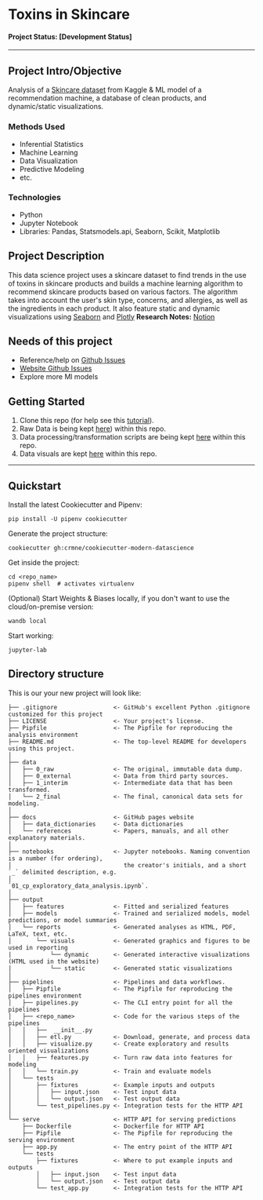 # Toxins in Skincare

#### Project Status: [Development Status]

---
## Project Intro/Objective
Analysis of a [Skincare dataset](https://www.kaggle.com/code/kingabzpro/cosmetics-ingredients/data) from Kaggle & ML model of a recommendation machine, a database of clean products, and dynamic/static visualizations.

### Methods Used
* Inferential Statistics
* Machine Learning
* Data Visualization
* Predictive Modeling
* etc.

### Technologies 
* Python
* Jupyter Notebook
* Libraries: Pandas, Statsmodels.api, Seaborn, Scikit, Matplotlib

## Project Description
<!-- (Provide more detailed overview of the project.  Talk a bit about your data sources and what questions and hypothesis you are exploring. What specific data analysis/visualization and modelling work are you using to solve the problem? What blockers and challenges are you facing?  Feel free to number or bullet point things here) -->
This data science project uses a skincare dataset to find trends in the use of toxins in skincare products and builds a machine learning algorithm to recommend skincare products based on various factors. The algorithm takes into account the user's skin type, concerns, and allergies, as well as the ingredients in each product. It also feature static and dynamic visualizations using [Seaborn](https://seaborn.pydata.org/) and [Plotly](https://plotly.com/)
**Research Notes:** [Notion](https://almondine-bedbug-4d3.notion.site/Toxins-in-Skincare-46051e770c60413f97ed509ea408dec6)

## Needs of this project

- Reference/help on [Github Issues](https://github.com/mahakanakala/toxins-in-skincare/issues)
- [Website Github Issues](https://github.com/mahakanakala/toxins-web/issues)
- Explore more Ml models

## Getting Started
1. Clone this repo (for help see this [tutorial](https://help.github.com/articles/cloning-a-repository/)).
2. Raw Data is being kept [here](https://github.com/mahakanakala/toxins-in-skincare/tree/main/data/raw)) within this repo.
3. Data processing/transformation scripts are being kept [here](https://github.com/mahakanakala/toxins-in-skincare/tree/main/data/processed) within this repo.
4. Data visuals are kept [here](https://github.com/mahakanakala/toxins-in-skincare/tree/main/reports) within this repo.

<!-- *If the project is well underway and setup is fairly complicated (ie. requires installation of many packages) create another "setup.md" file and link to it here*   -->

<!-- 5. Follow setup [instructions](Link to file) -->

<!-- ## Featured Notebooks/Analysis/Deliverables
* [Notebook/Markdown/Slide Deck Title](link)
* [Notebook/Markdown/Slide DeckTitle](link)
* [Blog Post](link) -->
---
## Quickstart

Install the latest Cookiecutter and Pipenv:

    pip install -U pipenv cookiecutter

Generate the project structure:

    cookiecutter gh:crmne/cookiecutter-modern-datascience

Get inside the project:

    cd <repo_name>
    pipenv shell  # activates virtualenv

(Optional) Start Weights & Biases locally, if you don't want to use the cloud/on-premise version:

    wandb local

Start working:

    jupyter-lab

## Directory structure

This is our your new project will look like:

    ├── .gitignore                <- GitHub's excellent Python .gitignore customized for this project
    ├── LICENSE                   <- Your project's license.
    ├── Pipfile                   <- The Pipfile for reproducing the analysis environment
    ├── README.md                 <- The top-level README for developers using this project.
    │
    ├── data
    │   ├── 0_raw                 <- The original, immutable data dump.
    │   ├── 0_external            <- Data from third party sources.
    │   ├── 1_interim             <- Intermediate data that has been transformed.
    │   └── 2_final               <- The final, canonical data sets for modeling.
    │
    ├── docs                      <- GitHub pages website
    │   ├── data_dictionaries     <- Data dictionaries
    │   └── references            <- Papers, manuals, and all other explanatory materials.
    │
    ├── notebooks                 <- Jupyter notebooks. Naming convention is a number (for ordering),
    │                                the creator's initials, and a short `_` delimited description, e.g.
    │                                `01_cp_exploratory_data_analysis.ipynb`.
    │
    ├── output
    │   ├── features              <- Fitted and serialized features
    │   ├── models                <- Trained and serialized models, model predictions, or model summaries
    │   └── reports               <- Generated analyses as HTML, PDF, LaTeX, text, etc.
    │       └── visuals           <- Generated graphics and figures to be used in reporting
    |           └── dynamic       <- Generated interactive visualizations (HTML used in the website)
    |           └── static        <- Generated static visualizations
    │
    ├── pipelines                 <- Pipelines and data workflows.
    │   ├── Pipfile               <- The Pipfile for reproducing the pipelines environment
    │   ├── pipelines.py          <- The CLI entry point for all the pipelines
    │   ├── <repo_name>           <- Code for the various steps of the pipelines
    │   │   ├──  __init__.py
    │   │   ├── etl.py            <- Download, generate, and process data
    │   │   ├── visualize.py      <- Create exploratory and results oriented visualizations
    │   │   ├── features.py       <- Turn raw data into features for modeling
    │   │   └── train.py          <- Train and evaluate models
    │   └── tests
    │       ├── fixtures          <- Example inputs and outputs
    │       │   ├── input.json    <- Test input data
    │       │   └── output.json   <- Test output data
    │       └── test_pipelines.py <- Integration tests for the HTTP API
    │
    └── serve                     <- HTTP API for serving predictions
        ├── Dockerfile            <- Dockerfile for HTTP API
        ├── Pipfile               <- The Pipfile for reproducing the serving environment
        ├── app.py                <- The entry point of the HTTP API
        └── tests
            ├── fixtures          <- Where to put example inputs and outputs
            │   ├── input.json    <- Test input data
            │   └── output.json   <- Test output data
            └── test_app.py       <- Integration tests for the HTTP API




[Cookiecutter]: https://github.com/audreyr/cookiecutter
[Pipenv]: https://pipenv.pypa.io/en/latest/
[Prefect]: https://docs.prefect.io/
[Weights and Biases]: https://www.wandb.com/
[MLFlow]: https://mlflow.org/
[FastAPI]: https://fastapi.tiangolo.com/
[asyncio]: https://docs.python.org/3/library/asyncio.html
[ASGI]: https://asgi.readthedocs.io/en/latest/
[uvicorn]: https://www.uvicorn.org/
[Typer]: https://typer.tiangolo.com/
[Pandas]: https://pandas.pydata.org/
[numpy]: https://numpy.org/
[scipy]: https://www.scipy.org/
[seaborn]: https://seaborn.pydata.org/
[jupyterlab]: https://jupyterlab.readthedocs.io/en/stable/
[black]: https://github.com/psf/black
[isort]: https://github.com/timothycrosley/isort
[autoflake]: https://github.com/myint/autoflake
[pylint]: https://www.pylint.org/
[Pytest]: https://docs.pytest.org/en/latest/
[GitHub Pages]: https://pages.github.com/
[Git LFS]: https://git-lfs.github.com/

